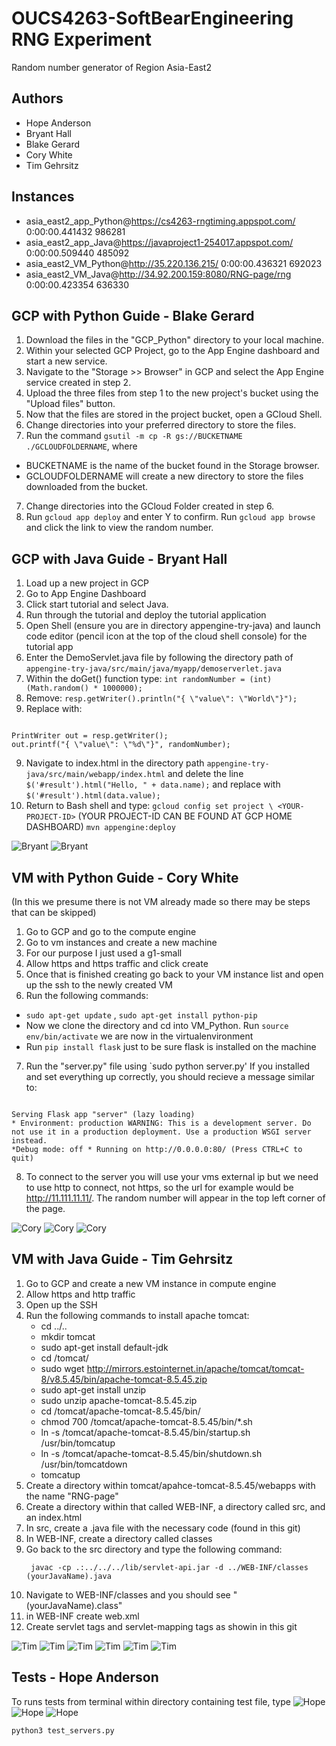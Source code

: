 # OUCS4263-SoftBearEngineering RNG Experiment
Random number generator of Region Asia-East2

## Authors
- Hope Anderson
- Bryant Hall
- Blake Gerard
- Cory White
- Tim Gehrsitz

## Instances
- asia_east2_app_Python@https://cs4263-rngtiming.appspot.com/ 0:00:00.441432 986281
- asia_east2_app_Java@https://javaproject1-254017.appspot.com/ 0:00:00.509440 485092
- asia_east2_VM_Python@http://35.220.136.215/ 0:00:00.436321 692023
- asia_east2_VM_Java@http://34.92.200.159:8080/RNG-page/rng 0:00:00.423354 636330

## GCP with Python Guide - Blake Gerard

1. Download the files in the "GCP_Python" directory to your local machine.
2. Within your selected GCP Project, go to the App Engine dashboard and start a new service.
3. Navigate to the "Storage >> Browser" in GCP and select the App Engine service created in step 2.
4. Upload the three files from step 1 to the new project's bucket using the "Upload files" button.
5. Now that the files are stored in the project bucket, open a GCloud Shell.
6. Change directories into your preferred directory to store the files.
6. Run the command `gsutil -m cp -R gs://BUCKETNAME ./GCLOUDFOLDERNAME`, where
 * BUCKETNAME is the name of the bucket found in the Storage browser.
 * GCLOUDFOLDERNAME will create a new directory to store the files downloaded from the bucket.
7. Change directories into the GCloud Folder created in step 6.
8. Run `gcloud app deploy` and enter Y to confirm. Run `gcloud app browse` and click the link to view the random number.


## GCP with Java Guide - Bryant Hall
1.	Load up a new project in GCP
2.	Go to App Engine Dashboard
3.	Click start tutorial and select Java.
4.	Run through the tutorial and deploy the tutorial application
5.	Open Shell (ensure you are in directory appengine-try-java) and launch code editor (pencil icon at the top of the cloud shell console) for the tutorial app
6.	Enter the DemoServlet.java file by following the directory path of `appengine-try-java/src/main/java/myapp/demoserverlet.java`
7.	Within the doGet() function type:
 `int randomNumber = (int)(Math.random() * 1000000);`
8. Remove:
`resp.getWriter().println("{ \"value\": \"World\"}");`
8.	Replace with:
<pre><code>
PrintWriter out = resp.getWriter();
out.printf("{ \"value\": \"%d\"}", randomNumber);
</code></pre>
9.	Navigate to index.html in the directory path `appengine-try-java/src/main/webapp/index.html` and delete the line 
`$('#result').html("Hello, " + data.name);`
and replace with
`$('#result').html(data.value);`
10.	Return to Bash shell and type:
`gcloud config set project \ <YOUR-PROJECT-ID>`
(YOUR PROJECT-ID CAN BE FOUND AT GCP HOME DASHBOARD)
`mvn appengine:deploy`

![Bryant](IndexPic.PNG)
![Bryant](Bryant2.PNG)

## VM with Python Guide - Cory White
(In this we presume there is not VM already made so there may be steps that can be skipped)
1.	Go to GCP and go to the compute engine
2.	Go to vm instances and create a new machine
3.	For our purpose I just used a g1-small
4.	Allow https and https traffic and click create
5.	Once that is finished creating go back to your VM instance list and open up the ssh to the newly created VM
6.	Run the following commands:
 * `sudo apt-get update` , `sudo apt-get install python-pip`
 * Now we clone the directory and cd into VM_Python. Run `source env/bin/activate` we are now in the virtualenvironment
 *	Run `pip install flask` just to be sure flask is installed on the machine
7.	Run the "server.py" file using `sudo python server.py'
If you installed and set everything up correctly, you should recieve a message similar to:

<pre><code>
Serving Flask app "server" (lazy loading) 
* Environment: production WARNING: This is a development server. Do not use it in a production deployment. Use a production WSGI server instead. 
*Debug mode: off * Running on http://0.0.0.0:80/ (Press CTRL+C to quit)
</code></pre>

8. To connect to the server you will use your vms external ip but we need to use http to connect, not https, so the url for example would be http://11.111.11.11/. The random number will appear in the top left corner of the page.


![Cory](Cory1.PNG)
![Cory](Cory2.PNG)
![Cory](Cory3.PNG)

## VM with Java Guide - Tim Gehrsitz
1. Go to GCP and create a new VM instance in compute engine
2. Allow https and http traffic
3. Open up the SSH
4. Run the following commands to install apache tomcat:
    *  cd ../..
    *  mkdir tomcat
    *  sudo apt-get install default-jdk
    *  cd /tomcat/
    *  sudo wget http://mirrors.estointernet.in/apache/tomcat/tomcat-8/v8.5.45/bin/apache-tomcat-8.5.45.zip
    *  sudo apt-get install unzip
    *  sudo unzip apache-tomcat-8.5.45.zip
    *  cd /tomcat/apache-tomcat-8.5.45/bin/
    *  chmod 700 /tomcat/apache-tomcat-8.5.45/bin/*.sh
    *  ln -s /tomcat/apache-tomcat-8.5.45/bin/startup.sh /usr/bin/tomcatup
    *  ln -s /tomcat/apache-tomcat-8.5.45/bin/shutdown.sh /usr/bin/tomcatdown
    *  tomcatup
5. Create a directory within tomcat/apahce-tomcat-8.5.45/webapps with the name "RNG-page"
6. Create a directory within that called WEB-INF, a directory called src, and an index.html
7. In src, create a .java file with the necessary code (found in this git)
8. In WEB-INF, create a directory called classes
9. Go back to the src directory and type the following command:
    <pre><code> javac -cp .:../../../lib/servlet-api.jar -d ../WEB-INF/classes (yourJavaName).java </code></pre>
10. Navigate to WEB-INF/classes and you should see "(yourJavaName).class"
11. in WEB-INF create web.xml
12. Create servlet tags and servlet-mapping tags as showin in this git

![Tim](MicrosoftTeams-image.png)
![Tim](MicrosoftTeams-image(1).png)
![Tim](MicrosoftTeams-image(2).png)
![Tim](MicrosoftTeams-image(3).png)
![Tim](MicrosoftTeams-image(4).png)
![Tim](MicrosoftTeams-image(5).png)

## Tests - Hope Anderson
To runs tests from terminal within directory containing test file, type 
![Hope](Hope2.png)
![Hope](Hope1.png)
![Hope](Hope3.png)
```bash
python3 test_servers.py
```
